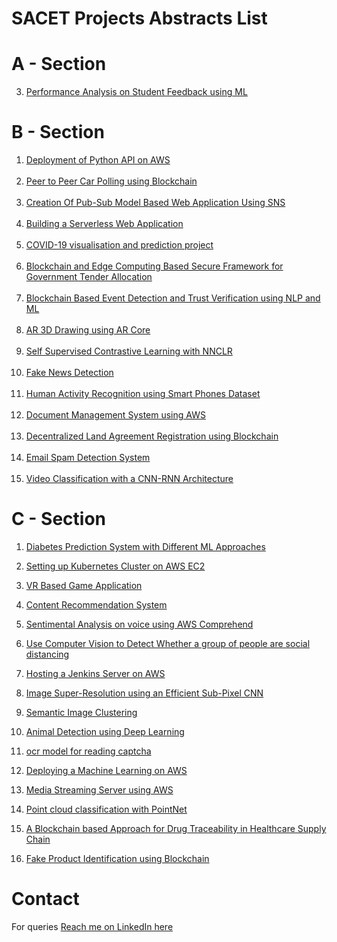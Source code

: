 # SACET Projects Abstracts List

# A - Section
3. <a href="a-section/3a.pdf">Performance Analysis on Student Feedback using ML</a>

# B - Section
1. <a href="b-section/1b.pdf">Deployment of Python API on AWS</a> <br/> <br/>
2. <a href="b-section/2b.pdf">Peer to Peer Car Polling using Blockchain</a> <br/> <br/>
3. <a href="b-section/3b.pdf">Creation Of Pub-Sub Model Based Web Application Using SNS</a><br/> <br/>
4. <a href="b-section/4b.pdf">Building a Serverless Web Application </a><br/> <br/>
5. <a href="b-section/5b.pdf">COVID-19 visualisation and prediction project</a><br/> <br/>
6. <a href="b-section/6b.pdf">Blockchain and Edge Computing Based Secure Framework for Government Tender Allocation </a><br/> <br/>
7. <a href="b-section/7b.pdf">Blockchain Based Event Detection and Trust Verification using NLP and ML</a><br/> <br/>
8. <a href="b-section/8b.pdf">AR 3D Drawing using AR Core</a><br/> <br/>
9. <a href="b-section/9b.pdf">Self Supervised Contrastive Learning with NNCLR</a><br/> <br/>
10. <a href="b-section/10b.pdf">Fake News Detection</a><br/> <br/>
11. <a href="b-section/11b.pdf">Human Activity Recognition using Smart Phones Dataset</a><br/> <br/>
12. <a href="b-section/12b.pdf">Document Management System using AWS </a><br/> <br/>
13. <a href="b-section/13b.pdf">Decentralized Land Agreement Registration using Blockchain</a><br/> <br/>
14. <a href="b-section/14b.pdf">Email Spam Detection System</a><br/> <br/>
15. <a href="b-section/15b.pdf">Video Classification with a CNN-RNN Architecture</a>

# C - Section

1. <a href="c-section/1C-Diabetes Prediction System with Different ML Approaches.pdf">Diabetes Prediction System with Different ML Approaches</a>
2. <a href="c-section/2C - Setting up Kubernetes Cluster on AWS EC2.pdf">Setting up Kubernetes Cluster on AWS EC2</a> 
3. <a href="c-section/3C-VR BASED GAME APPLICATION.pdf">VR Based Game Application</a>
4. <a href="c-section/4C - Content Recommendation System.pdf">Content Recommendation System</a>

5. <a href="c-section/5C-Sentimental Analysis on voice using AWS Comprehend.pdf">Sentimental Analysis on voice using AWS Comprehend</a>
6. <a href="c-section/6C-Use Computer Vision to Detect Whether a group of people are social distancing.pdf">Use Computer Vision to Detect Whether a group of people are social distancing</a>
7. <a href="c-section/7C - Hosting a Jenkins Server on AWS.pdf">Hosting a Jenkins Server on AWS</a>
8. <a href="c-section/8C - Image Super-Resolution using an Efficient Sub-Pixel CNN.pdf">Image Super-Resolution using an Efficient Sub-Pixel CNN</a>
9. <a href="c-section/9C - Semantic Image Clustering.pdf">Semantic Image Clustering</a>
10. <a href="c-section/10C - Animal Detection using Deep Learning.pdf">Animal Detection using Deep Learning</a>
11. <a href="c-section/11C - ocr model for reading captcha.pdf">ocr model for reading captcha</a>
12. <a href="c-section/12C - Deploying a Machine Learning on AWS.pdf">Deploying a Machine Learning on AWS</a>
13. <a href="c-section/13C - Media Streaming Server using AWS.pdf">Media Streaming Server using AWS </a>
14. <a href="c-section/14C - Point cloud classification with PointNet.pdf">Point cloud classification with PointNet </a>
15. <a href="c-section/15C-A Blockchain based Approach for Drug Traceability in Healthcare Supply Chain.pdf">A Blockchain based Approach for Drug Traceability in Healthcare Supply Chain</a>
16. <a href="c-section/16C-Fake Product Identification using Blockchain.pdf">Fake Product Identification using Blockchain</a>

# Contact
For queries <a href="https://linkedin.com/MadhuPIoT"> Reach me on LinkedIn here</a>